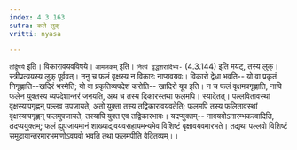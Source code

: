 ```yaml
---
index: 4.3.163
sutra: कले लुक्
vritti: nyasa

---
```

`तद्विषये` इति। विकारावयवविषये। `आमलकम्` इति। `नित्यं वृद्धशरादिभ्य-` (4.3.144) इति मयट्, तस्य लुक्। स्त्रीप्रत्ययस्य लुक् पूर्ववत्। ननु च फलं वृक्षस्य न विकारः नाप्यवयवः। विकारो द्वेधा भवति-- यो वा प्रकृतं निगृह्णाति--खदिरं भस्मेति; यो वा प्रकृतिव्यपदेशं करोति-- खादिरो यूप इति। न च फलं वृक्षमपगृह्णाति, नापि फलेन युक्तस्य व्यपदेशान्तरं जनयति, अथ च तस्य दिकारस्तथा फलमपि। स्यादेतत्। पल्लवितावस्थां वृक्षस्यापगृह्णन् पल्लव उपजायते, अतो युक्ता तस्य तद्विकारावयवतेति; फलमपि तस्य फलितावस्थां वृक्षस्यापगृह्णन् फलमुपजायते, तस्यापि युक्त एव तद्विकारभावः। यदप्युक्तम्-- नावयवोऽनारम्भकत्वादिति, तदप्ययुक्तम्; फलं ह्युपजायमानं शाख्याद्यवयवसहायमन्यमेव विशिष्टं वृक्षावयवमारभते। तद्यथा पल्लवो विशिष्टं समुदायान्तरमारभमाणोऽवयवो भवति तथा फलमपीति वेदितव्यम्।।